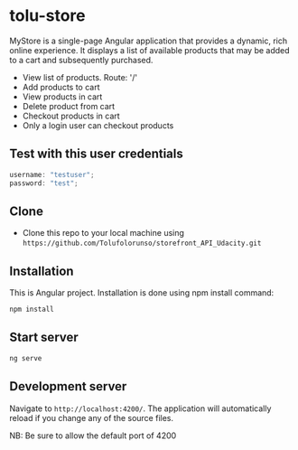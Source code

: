 # tolu-store

MyStore is a single-page Angular application that provides a dynamic, rich online experience. It displays a list of available products that may be added to a cart and subsequently purchased.

- View list of products. Route: '/'
- Add products to cart
- View products in cart
- Delete product from cart
- Checkout products in cart
- Only a login user can checkout products

## Test with this user credentials

```javascript
username: "testuser";
password: "test";
```

## Clone

- Clone this repo to your local machine using `https://github.com/Tolufolorunso/storefront_API_Udacity.git`

## Installation

This is Angular project. Installation is done using npm install command:

```javascript
npm install
```

## Start server

```javascript
ng serve
```

## Development server

Navigate to `http://localhost:4200/`. The application will automatically reload if you change any of the source files.

NB: Be sure to allow the default port of 4200
